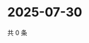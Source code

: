 # 2025-07-30

共 0 条

<!-- BEGIN ZHIHUQUESTIONS -->
<!-- 最后更新时间 Wed Jul 30 2025 15:18:06 GMT+0800 (China Standard Time) -->

<!-- END ZHIHUQUESTIONS -->
